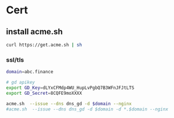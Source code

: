 # Cert


## install acme.sh

```bash
curl https://get.acme.sh | sh
```


### ssl/tls

```bash
domain=abc.finance

# gd apikey
export GD_Key=dLYxCFMdp4WU_HupLvPgbQ7B3WFnJFJtLTS
export GD_Secret=8CQFE9moXXXX

acme.sh  --issue --dns dns_gd -d $domain --nginx
#acme.sh  --issue --dns dns_gd -d $domain -d *.$domain --nginx
```

